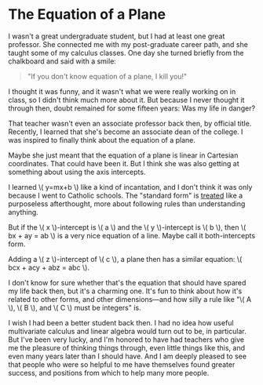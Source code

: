 # The Equation of a Plane

I wasn't a great undergraduate student, but I had at least one great
professor. She connected me with my post-graduate career path, and she
taught some of my calculus classes. One day she turned briefly from
the chalkboard and said with a smile:

> "If you don't know equation of a plane, I kill you!"

I thought it was funny, and it wasn't what we were really working on
in class, so I didn't think much more about it. But because I never
thought it through then, doubt remained for some fifteen years: Was my
life in danger?

That teacher wasn't even an associate professor back then, by official
title. Recently, I learned that she's become an associate dean of the
college. I was inspired to finally think about the equation of a
plane.

Maybe she just meant that the equation of a plane is linear in
Cartesian coordinates. That could have been it. But I think she was
also getting at something about using the axis intercepts.

I learned \\( y=mx+b \\) like a kind of incantation, and I don't think
it was only because I went to Catholic schools. The "standard form" is
[treated](http://jwilson.coe.uga.edu/emt668/emat6680.2002/jackson/chapter%205%20lesson%20plan/day6.html)
like a purposeless afterthought, more about following rules than
understanding anything.

But if the \\( x \\)-intercept is \\( a \\) and the \\( y
\\)-intercept is \\( b \\), then \\( bx + ay = ab \\) is a very nice
equation of a line. Maybe call it both-intercepts form.

Adding a \\( z \\)-intercept of \\( c \\), a plane then has a similar
equation: \\( bcx + acy + abz = abc \\).

I don't know for sure whether that's the equation that should have
spared my life back then, but it's a charming one. It's fun to think
about how it's related to other forms, and other dimensions—and how
silly a rule like "\\( A \\), \\( B \\), and \\( C \\) must be
integers" is.

I wish I had been a better student back then. I had no idea how useful
multivariate calculus and linear algebra would turn out to be, in
particular. But I've been very lucky, and I'm honored to have had
teachers who give me the pleasure of thinking things through, even
little things like this, and even many years later than I should have.
And I am deeply pleased to see that people who were so helpful to me
have themselves found greater success, and positions from which to
help many more people.
